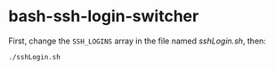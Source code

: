 # bash-ssh-login-switcher

First, change the `SSH_LOGINS` array in the file named *sshLogin.sh*, then:
```
./sshLogin.sh
```
